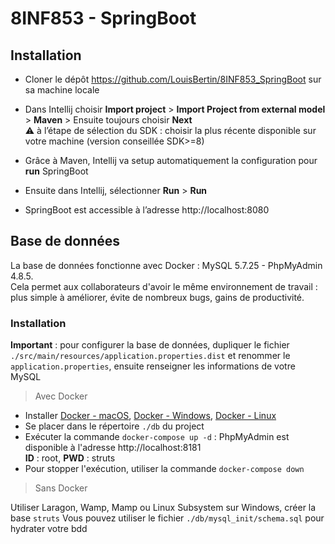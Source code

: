 # 8INF853 - SpringBoot

## Installation

* Cloner le dépôt https://github.com/LouisBertin/8INF853_SpringBoot sur sa machine locale
* Dans Intellij choisir **Import project** > **Import Project from external model** > **Maven** > Ensuite toujours choisir **Next**
<br> :warning:️ à l’étape de sélection du SDK : choisir la plus récente disponible sur votre machine (version conseillée SDK>=8)

* Grâce à Maven, Intellij va setup automatiquement la configuration pour **run** SpringBoot
* Ensuite dans Intellij, sélectionner **Run** > **Run**
* SpringBoot est accessible à l’adresse http://localhost:8080

## Base de données

La base de données fonctionne avec Docker : MySQL 5.7.25 - PhpMyAdmin 4.8.5. <br />
Cela permet aux collaborateurs d'avoir le même environnement de travail : plus simple à améliorer, évite de nombreux bugs, gains de productivité.

### Installation
**Important** : pour configurer la base de données, dupliquer le fichier `./src/main/resources/application.properties.dist` et renommer le `application.properties`, ensuite renseigner les informations de votre MySQL

> Avec Docker
* Installer [Docker - macOS](https://runnable.com/docker/install-docker-on-macos), [Docker - Windows](https://runnable.com/docker/install-docker-on-windows-10), [Docker - Linux](https://runnable.com/docker/install-docker-on-linux)
* Se placer dans le répertoire `./db` du project
* Exécuter la commande `docker-compose up -d` : PhpMyAdmin est disponible à l'adresse http://localhost:8181 <br />
**ID** : root, **PWD** : struts
* Pour stopper l'exécution, utiliser la commande `docker-compose down`

> Sans Docker

Utiliser Laragon, Wamp, Mamp ou Linux Subsystem sur Windows, créer la base `struts`
Vous pouvez utiliser le fichier `./db/mysql_init/schema.sql` pour hydrater votre bdd
